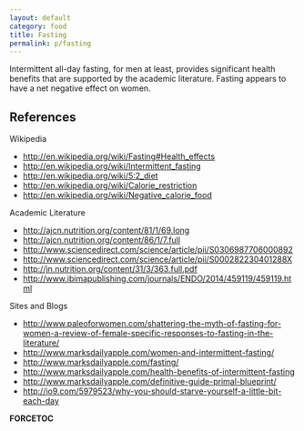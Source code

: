 ```yaml
---
layout: default
category: food
title: Fasting
permalink: p/fasting
---
```


Intermittent all-day fasting, for men at least, provides significant health benefits that are supported by the academic literature. Fasting appears to have a net negative effect on women.

References
----------

Wikipedia

-   <http://en.wikipedia.org/wiki/Fasting#Health_effects>
-   <http://en.wikipedia.org/wiki/Intermittent_fasting>
-   <http://en.wikipedia.org/wiki/5:2_diet>
-   <http://en.wikipedia.org/wiki/Calorie_restriction>
-   <http://en.wikipedia.org/wiki/Negative_calorie_food>

Academic Literature

-   <http://ajcn.nutrition.org/content/81/1/69.long>
-   <http://ajcn.nutrition.org/content/86/1/7.full>
-   <http://www.sciencedirect.com/science/article/pii/S0306987706000892>
-   <http://www.sciencedirect.com/science/article/pii/S000282230401288X>
-   <http://jn.nutrition.org/content/31/3/363.full.pdf>
-   <http://www.ibimapublishing.com/journals/ENDO/2014/459119/459119.html>

Sites and Blogs

-   <http://www.paleoforwomen.com/shattering-the-myth-of-fasting-for-women-a-review-of-female-specific-responses-to-fasting-in-the-literature/>
-   <http://www.marksdailyapple.com/women-and-intermittent-fasting/>
-   <http://www.marksdailyapple.com/fasting/>
-   <http://www.marksdailyapple.com/health-benefits-of-intermittent-fasting>
-   <http://www.marksdailyapple.com/definitive-guide-primal-blueprint/>
-   <http://io9.com/5979523/why-you-should-starve-yourself-a-little-bit-each-day>

__FORCETOC__
